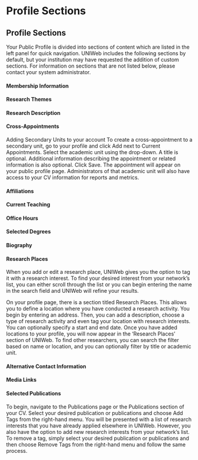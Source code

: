 # Profile Sections

## Profile Sections
Your Public Profile is divided into sections of content which are listed in the left panel for quick navigation. UNIWeb includes the following sections by default, but your institution may have requested the addition of custom sections. For information on sections that are not listed below, please contact your system administrator.

#### Membership Information


#### Research Themes


#### Research Description


#### Cross-Appointments

Adding Secondary Units to your account 
To create a cross-appointment to a secondary unit, go to your profile and click Add next to Current Appointments.
Select the academic unit using the drop-down. A title is optional. Additional information describing the appointment or related information is also optional. Click Save.
The appointment will appear on your public profile page. Administrators of that academic unit will also have access to your CV information for reports and metrics.

#### Affiliations


#### Current Teaching


#### Office Hours


#### Selected Degrees


#### Biography


#### Research Places
When you add or edit a research place, UNIWeb gives you the option to tag it with a research interest. To find your desired interest from your network’s list, you can either scroll through the list or you can begin entering the name in the search field and UNIWeb will refine your results.

On your profile page, there is a section titled Research Places. This allows you to define a location where you have conducted a research activity. You begin by entering an address. Then, you can add a description, choose a type of research activity and even tag your location with research interests. You can optionally specify a start and end date.
Once you have added locations to your profile, you will now appear in the ‘Research Places’ section of UNIWeb. To find other researchers, you can search the filter based on name or location, and you can optionally filter by title or academic unit.


#### Alternative Contact Information


#### Media Links


#### Selected Publications
To begin, navigate to the Publications page or the Publications section of your CV. Select your desired publication or publications and choose Add Tags from the right-hand menu. You will be presented with a list of research interests that you have already applied elsewhere in UNIWeb. However, you also have the option to add new research interests from your network’s list.
To remove a tag, simply select your desired publication or publications and then choose Remove Tags from the right-hand menu and follow the same process.
